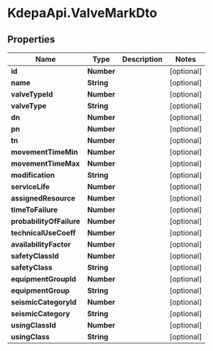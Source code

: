 # KdepaApi.ValveMarkDto

## Properties

Name | Type | Description | Notes
------------ | ------------- | ------------- | -------------
**id** | **Number** |  | [optional] 
**name** | **String** |  | [optional] 
**valveTypeId** | **Number** |  | [optional] 
**valveType** | **String** |  | [optional] 
**dn** | **Number** |  | [optional] 
**pn** | **Number** |  | [optional] 
**tn** | **Number** |  | [optional] 
**movementTimeMin** | **Number** |  | [optional] 
**movementTimeMax** | **Number** |  | [optional] 
**modification** | **String** |  | [optional] 
**serviceLife** | **Number** |  | [optional] 
**assignedResource** | **Number** |  | [optional] 
**timeToFailure** | **Number** |  | [optional] 
**probabilityOfFailure** | **Number** |  | [optional] 
**technicalUseCoeff** | **Number** |  | [optional] 
**availabilityFactor** | **Number** |  | [optional] 
**safetyClassId** | **Number** |  | [optional] 
**safetyClass** | **String** |  | [optional] 
**equipmentGroupId** | **Number** |  | [optional] 
**equipmentGroup** | **String** |  | [optional] 
**seismicCategoryId** | **Number** |  | [optional] 
**seismicCategory** | **String** |  | [optional] 
**usingClassId** | **Number** |  | [optional] 
**usingClass** | **String** |  | [optional] 


